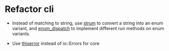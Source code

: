 # Refactor cli

- Instead of matching to string, use [strum](https://crates.io/crates/strum) to convert a string into an enum variant,
and [enum_dispatch](https://crates.io/crates/enum_dispatch) to implement different run methods on enum variants.

- Use [thiserror](https://crates.io/crates/thiserror) instead of io::Errors for core
